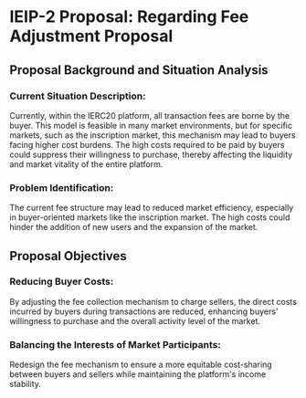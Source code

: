 # IEIP-2 Proposal: Regarding Fee Adjustment Proposal

## Proposal Background and Situation Analysis

### Current Situation Description:

Currently, within the IERC20 platform, all transaction fees are borne by the buyer. This model is feasible in many market environments, but for specific markets, such as the inscription market, this mechanism may lead to buyers facing higher cost burdens. The high costs required to be paid by buyers could suppress their willingness to purchase, thereby affecting the liquidity and market vitality of the entire platform.

### Problem Identification:

The current fee structure may lead to reduced market efficiency, especially in buyer-oriented markets like the inscription market. The high costs could hinder the addition of new users and the expansion of the market.

## Proposal Objectives

### Reducing Buyer Costs:

By adjusting the fee collection mechanism to charge sellers, the direct costs incurred by buyers during transactions are reduced, enhancing buyers' willingness to purchase and the overall activity level of the market.

### Balancing the Interests of Market Participants:

Redesign the fee mechanism to ensure a more equitable cost-sharing between buyers and sellers while maintaining the platform's income stability.
